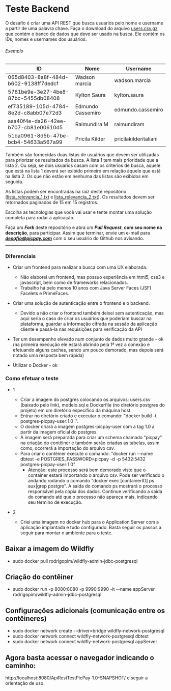 
# Teste Backend

O desafio é criar uma API REST que busca usuarios pelo nome e username a partir de uma palavra chave. Faça o download do arquivo [users.csv.gz](https://s3.amazonaws.com/careers-picpay/users.csv.gz) que contém o banco de dados que deve ser usado na busca. Ele contém os IDs, nomes e usernames dos usuários.

###### Exemplo
| ID                                   | Nome              | Username             |
|--------------------------------------|-------------------|----------------------|
| 065d8403-8a8f-484d-b602-9138ff7dedcf | Wadson marcia     | wadson.marcia        |
| 5761be9e-3e27-4be8-87bc-5455db08408  | Kylton Saura      | kylton.saura         |
| ef735189-105d-4784-8e2d-c8abb07e72d3 | Edmundo Cassemiro | edmundo.cassemiro    |
| aaa40f4e-da26-42ee-b707-cb81e00610d5 | Raimundira M      | raimundiram          |
| 51ba0961-8d5b-47be-bcb4-54633a567a99 | Pricila Kilder    | pricilakilderitaliani|



Também são fornecidas duas listas de usuários que devem ser utilizadas para priorizar os resultados da busca. A lista 1 tem mais prioridade que a lista 2. Ou seja, se dois usuarios casam com os criterios de busca, aquele que está na lista 1 deverá ser exibido primeiro em relação àquele que está na lista 2. Os que não estão em nenhuma das listas são exibidos em seguida.

As listas podem ser encontradas na raiz deste repositório ([lista_relevancia_1.txt](lista_relevancia_1.txt) e [lista_relevancia_2.txt](lista_relevancia_2.txt)).
Os resultados devem ser retornados paginados de 15 em 15 registros.

Escolha as tecnologias que você vai usar e tente montar uma solução completa para rodar a aplicação.

Faça um ***Fork*** deste repositório e abra um ***Pull Request***, **com seu nome na descrição**, para participar. Assim que terminar, envie um e-mail para ***desafio@picpay.com*** com o seu usuário do Github nos avisando.

-----

### Diferenciais

- Criar um frontend para realizar a busca com uma UX elaborada.
   - Não elaborei um frontend, mas possuo experiẽncia em html5, css3 e javascript, bem como de frameworks relacionados.
   - Trabalho há pelo menos 10 anos com Java Server Faces (JSF) Facelets e PrimeFaces.

- Criar uma solução de autenticação entre o frontend e o backend.
   - Devido a não criar o frontend também deixei sem autenticação, mas aqui seria o caso de criar os usuários que poderiam buscar na plataforma, guardar a informação cifrada na sessão da aplicação cliente e passá-la nas requisições para verificação da API

- Ter um desempenho elevado num conjunto de dados muito grande - ok (na primeira execução ele estará abrindo pela 1ª vez a conexão e efetuando alguns caches, sendo um pouco demorado, mas depois será notado uma resposta bem rápida)
- Utilizar o Docker - ok

### Como efetuar o teste

- 1
    - Criar a imagem do postgres colocando os arquivos: users.csv (baixado pelo link), modelo.sql e Dockerfile (no diretório postgres do projeto) em um diretório específico da máquina host.
    - Entrar no diretório criado e executar o comando: "docker build -t postgres-picpay-user:1.0 .".
    - O docker criará a imagem postgres-picpay-user com a tag 1.0 a partir da imagem oficial do postgres.
    - A imagem será preparada para criar um schema chamado "picpay" na criação do contêiner e também serão criadas as tabelas, assim como, ocorrerá a importação do arquivo csv.
    - Para criar o contêiner execute o comando: "docker run --name dbtest -e POSTGRES_PASSWORD=picpay -d -p 5432:5432 postgres-picpay-user:1.0"
        - Atenção: este processo será bem demorado visto que o container estará importando o arquivo csv. Pode ser verificado o andando rodando o comando "docker exec [containerID] ps aux|grep postgre". A saída do comando ps mostrará o processo responsável pela cópia dos dados. Continue verificando a saída do comando até que o processo não apareça mais, indicando seu término de execução. 

- 2 
    - Criei uma imagem no docker hub para o Application Server com a aplicação implantada e tudo configurado. Basta seguir os passos a seguir para montar o ambiente para o teste.

## Baixar a imagem do Wildfly

- sudo docker pull rodrigopim/wildfly-admin-jdbc-postgresql

## Criação do contêiner

- sudo docker run -p 8080:8080 -p 9990:9990 -it --name appServer rodrigopim/wildfly-admin-jdbc-postgresql

## Configurações adicionais (comunicação entre os contêineres)

- sudo docker network create --driver=bridge wildfly-network-postgresql
- sudo docker network connect wildfly-network-postgresql dbtest
- sudo docker network connect wildfly-network-postgresql appServer

## Agora basta acessar o navegador indicando o caminho:

http://localhost:8080/ApiRestTestPicPay-1.0-SNAPSHOT/ e seguir a orientação de uso.
